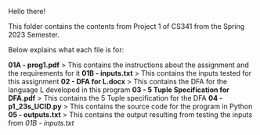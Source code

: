Hello there!

This folder contains the contents from Project 1 of CS341 from the Spring 2023 Semester.

Below explains what each file is for:

**01A - prog1.pdf** > This contains the instructions about the assignment and the requirements for it
**01B - inputs.txt** > This contains the inputs tested for this assignment
**02 - DFA for L.docx** > This contains the DFA for the language L developed in this program
**03 - 5 Tuple Specification for DFA.pdf** > This contains the 5 Tuple specification for the DFA
**04 - p1_23s_UCID.py** > This contains the source code for the program in Python
**05 - outputs.txt** > This contains the output resulting from testing the inputs from *01B - inputs.txt*


